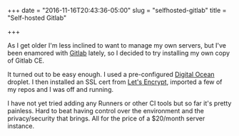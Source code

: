 +++
date = "2016-11-16T20:43:36-05:00"
slug = "selfhosted-gitlab"
title = "Self-hosted Gitlab"

+++

As I get older I'm less inclined to want to manage my own servers, but I've been
enamored with [Gitlab](http://gitlab.com) lately, so I decided to try installing
my own copy of Gitlab CE.

It turned out to be easy enough. I used a
pre-configured [Digital Ocean](https://digitalocean.com) droplet. I then
installed an SSL cert from [Let's Encrypt](https://letsencrypt.org), imported a
few of my repos and I was off and running.

I have not yet tried adding any Runners or other CI tools but so far it's pretty
painless. Hard to beat having control over the environment and the
privacy/security that brings. All for the price of a $20/month server instance.


